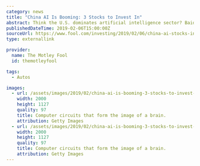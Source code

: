 ```yaml
---
category: news
title: "China AI Is Booming: 3 Stocks to Invest In"
abstract: Think the U.S. dominates artificial intelligence sector? Baidu, Alibaba, and Tencent want to change that.
publishedDateTime: 2019-02-06T15:00:00Z
sourceUrl: https://www.fool.com/investing/2019/02/06/china-ai-stocks-invest-baidu-alibaba-tencent.aspx
type: externallink

provider:
  name: The Motley Fool
  id: themotleyfool

tags:
  - Autos

images:
  - url: /assets/images/2019/02/china-ai-is-booming-3-stocks-to-invest-in-1.jpg
    width: 2000
    height: 1127
    quality: 97
    title: Computer circuits that form the image of a brain.
    attribution: Getty Images
  - url: /assets/images/2019/02/china-ai-is-booming-3-stocks-to-invest-in-2.jpg
    width: 2000
    height: 1127
    quality: 97
    title: Computer circuits that form the image of a brain.
    attribution: Getty Images
---
```

